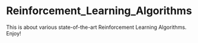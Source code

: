 # Reinforcement_Learning_Algorithms
This is about various state-of-the-art Reinforcement Learning Algorithms. Enjoy!

